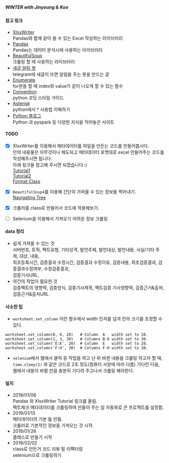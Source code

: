 ##### WINTER with Jinyoung & Koo
#### 참고 링크
- [XlsxWriter](https://xlsxwriter.readthedocs.io/#)  
Pandas와 함께 같이 쓸 수 있는 Excel 작성하는 라이브러리
- [Pandas](http://pandas.pydata.org/pandas-docs/version/0.15/tutorials.html)  
Pandas는 데이터 분석시에 사용하는 라이브러리
- [BeautifulSoup](https://www.crummy.com/software/BeautifulSoup/bs4/doc/)  
크롤링 할 때 사용하는 라이브러리
- [새글 알림 봇](https://beomi.github.io/2017/04/20/HowToMakeWebCrawler-Notice-with-Telegram/)  
telegram에 새글이 뜨면 알림을 주는 봇을 만드는 글  
- [Enumerate](http://book.pythontips.com/en/latest/enumerate.html)  
for문을 할 때 index와 value가 같이 나오게 할 수 있는 함수
- [Convention](https://spoqa.github.io/2012/08/03/about-python-coding-convention.html)  
python 코딩 스타일 가이드
- [Asterisk](https://mingrammer.com/understanding-the-asterisk-of-python/)  
python에서 * 사용법 이해하기
- [Python 블로그](https://beomi.github.io)  
Python 과 pyspark 등 다양한 지식을 적어놓은 사이트

#### TODO
- [x] XlsxWriter를 이용해서 메타데이터를 파일을 만든는 코드를 만들어봅시다.  
안의 내용물은 아무것이나 해도되고 메타데이터 포멧대로 excel 만들어주는 코드를 작성해주시면 됩니다.  
아래 링크들 참고해 주시면 되겠습니다 :)  
[Tutorial1](https://xlsxwriter.readthedocs.io/tutorial01.html)  
[Tutorial2](https://xlsxwriter.readthedocs.io/tutorial02.html)  
[Format Class](https://xlsxwriter.readthedocs.io/format.html)  

- [x] `BeautifulSoup4`를 이용해 간단히 가져올 수 있는 정보들 찍어내기.  
[Navigating Tree](https://www.crummy.com/software/BeautifulSoup/bs4/doc/#navigating-the-tree)

- [x] 크롤러를 class로 만들어서 코드에 적용해보기.

- [ ] Selenium을 이용해서 가져오기 어려운 정보 크롤링

#### data 정리
- 쉽게 가져올 수 있는 것  
  서버번호, 토픽, 팩트유형, 기타성격, 발언주체, 발언대상, 발언내용, 사실/기타 주제, 대상, 내용,  
  최초등록시간, 검증결과 수정시간, 검증결과 수정이유, 검증내용, 최초검증결과, 검증결과수정여부, 수정검증결과,  
  검증기사URL, 
- 약간의 작업이 필요한 것  
  검증팩트의 영향력, 검증방식, 검증기사제목, 팩트검증 기사영향력, 검증근거&출처, 검증근거&출처URL

#### 사소한 팁
- `worksheet.set_column` 이란 함수에서 width 인자를 넘겨 칸의 크기를 조정할 수 있다.  
```
worksheet.set_column(0, 0, 20)   # Column  A   width set to 20.  
worksheet.set_column(1, 3, 30)   # Columns B-D width set to 30.  
worksheet.set_column('E:E', 20)  # Column  E   width set to 20.  
worksheet.set_column('F:H', 30)  # Columns F-H width set to 30.
```   
- `selenium`에서 웹에서 클릭 등 작업을 하고 난 뒤 바뀐 내용을 크롤링 하고자 할 때,  
  `time.sleep(2)` 와 같은 코드로 2초 정도(컴퓨터 사양에 따라 다름) 기다린 다음,  
  웹에서 내용이 바뀔 만큼 충분히 기다려 주고나서 크롤링 해야한다. 

#### 일지
- 2019/01/06  
Pandas 와 XlsxWriter Tutorial 링크를 올림.  
팩트체크 메타데이터를 크롤링하여 만들어 주는 일 자동화로 큰 프로젝트를 설정함.
- 2019/01/13  
메타데이터의 기본 틀 만듦.  
크롤러로 기본적인 정보들 가져오는 것 시작.  
- 2019/01/26  
클래스로 만들기 시작
- 2019/02/02  
class로 만든거 코드 리뷰 밑 리팩터링  
selenium으로 크롤링하기 
